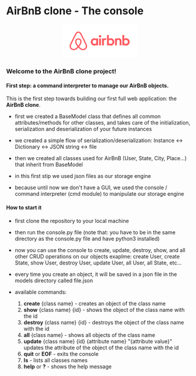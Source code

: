 # AirBnB clone - The console

<p align="center">
  <img src="airBnB.png" alt="airBnB" width="40%">
</p>


### Welcome to the AirBnB clone project!

#### First step: a command interpreter to manage our AirBnB objects.
This is the first step towards building our first full web application: the **AirBnB clone**.


- first we created a BaseModel class that defines all common attributes/methods for other classes, and takes care of the initialization, serialization and deserialization of your future instances

- we created a simple flow of serialization/deserialization: Instance <-> Dictionary <-> JSON string <-> file

- then we created all classes used for AirBnB (User, State, City, Place…) that inherit from BaseModel

- in this first stip we used json files as our storage engine

- because until now we don't have a GUI, we used the console / command interpreter (cmd module) to manipulate our storage engine

#### How to start it

- first clone the repository to your local machine

- then run the console.py file (note that: you have to be in the same directory as the console.py file and have python3 installed)

- now you can use the console to create, update, destroy, show, and all other CRUD operations on our objects
  exaplme: create User, create State, show User, destroy User, update User, all User, all State, etc...

- every time you create an object, it will be saved in a json file in the models directory called file.json

- available commands:  
  1. **create** {class name} - creates an object of the class name  
  2. **show** {class name} {id} - shows the object of the class name with the id  
  3. **destroy** {class name} {id} - destroys the object of the class name with the id  
  4. **all** {class name} - shows all objects of the class name  
  5. **update** {class name} {id} {attribute name} "{attribute value}"  
      updates the attribute of the object of the class name with the id  
  6. **quit** or **EOF** - exits the console  
  7. **ls** - lists all classes names  
  8. **help** or **?** - shows the help message  
